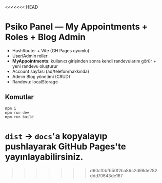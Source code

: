 <<<<<<< HEAD
# Psiko Panel — My Appointments + Roles + Blog Admin

- HashRouter + Vite (GH Pages uyumlu)
- User/Admin roller
- **MyAppointments**: kullanıcı girişinden sonra kendi randevularını görür + yeni randevu oluşturur
- Account sayfası (ad/telefon/hakkında)
- Admin Blog yönetimi (CRUD)
- Randevu: localStorage

## Komutlar
```
npm i
npm run dev
npm run build
```
`dist` → `docs`'a kopyalayıp pushlayarak GitHub Pages'te yayınlayabilirsiniz.
=======

>>>>>>> d90cf0bf650f2ba86c2d98de282ddd70643de167
